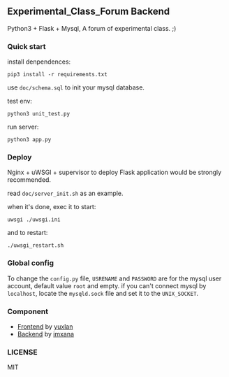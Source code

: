 ## Experimental_Class_Forum Backend

Python3 + Flask + Mysql, A forum of experimental class. ;)

### Quick start

install denpendences:

    pip3 install -r requirements.txt

use `doc/schema.sql` to init your mysql database.

test env:
    
    python3 unit_test.py

run server:

    python3 app.py

### Deploy

Nginx + uWSGI + supervisor to deploy Flask application would be strongly recommended.

read `doc/server_init.sh` as an example.

when it's done, exec it to start:

    uwsgi ./uwsgi.ini 

and to restart:

    ./uwsgi_restart.sh

### Global config

To change the `config.py` file, `USRENAME` and `PASSWORD` are for the mysql user account, default value `root` and empty. if you can't connect mysql by `localhost`, locate the `mysqld.sock` file and set it to the `UNIX_SOCKET`.

### Component

* [Frontend](https://github.com/yuxlan/forum) by [yuxlan](https://github.com/yuxlan) 
* [Backend](https://github.com/imxana/ec_forum) by [imxana](https://github.com/imxana)

### LICENSE

MIT

